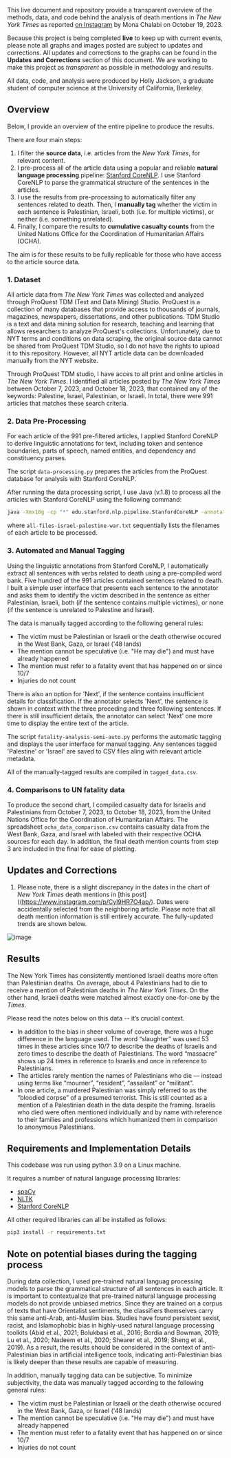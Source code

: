 This live document and repository provide a transparent overview of the methods, data, and code behind the analysis of death mentions in _The New York Times_ as reported [on Instagram](https://www.instagram.com/p/Cyl9HR7O4ap/) by Mona Chalabi on October 19, 2023.

Because this project is being completed **live** to keep up with current events, please note all graphs and images posted are subject to updates and corrections.  All updates and corrections to the graphs can be found in the **Updates and Corrections** section of this document.  We are working to make this project as _transparent_ as possible in methodology and results.

All data, code, and analysis were produced by Holly Jackson, a graduate student of computer science at the University of California, Berkeley.

## Overview 

Below, I provide an overview of the entire pipeline to produce the results.

There are four main steps:
1. I filter the **source data**, i.e. articles from the _New York Times_, for relevant content.
2. I pre-process all of the article data using a popular and reliable **natural language processing** pipeline: [Stanford CoreNLP](https://stanfordnlp.github.io/CoreNLP/).  I use Stanford CoreNLP to parse the grammatical structure of the sentences in the articles.
3. I use the results from pre-processing to automatically filter any sentences related to death.  Then, I **manually tag** whether the victim in each sentence is Palestinian, Israeli, both (i.e. for multiple victims), or neither (i.e. something unrelated).
4. Finally, I compare the results to **cumulative casualty counts** from the United Nations Office for the Coordination of Humanitarian Affairs (OCHA).

The aim is for these results to be fully replicable for those who have access to the article source data.

### 1. Dataset

All article data from _The New York Times_ was collected and analyzed through ProQuest TDM (Text and Data Mining) Studio.  ProQuest is a collection of many databases that provide access to thousands of journals, magazines, newspapers, dissertations, and other publications.  TDM Studio is a text and data mining solution for research, teaching and learning that allows researchers to analyze ProQuest's collections.  Unfortunately, due to NYT terms and conditions on data scraping, the original source data cannot be shared from ProQuest TDM Studio, so I do not have the rights to upload it to this repository.  However, all NYT article data can be downloaded manually from the NYT website.

Through ProQuest TDM studio, I have acces to all print and online articles in _The New York Times_.  I identified all articles posted by _The New York Times_ between October 7, 2023, and October 18, 2023, that contained any of the keywords: Palestine, Israel, Palestinian, or Israeli.  In total, there were 991 articles that matches these search criteria.

### 2. Data Pre-Processing

For each article of the 991 pre-filtered articles, I applied Stanford CoreNLP to derive linguistic annotations for text, including token and sentence boundaries, parts of speech, named entities, and dependency and constituency parses.

The script ```data-processing.py``` prepares the articles from the ProQuest database for analysis with Stanford CoreNLP.

After running the data processing script, I use Java (v.1.8) to process all the articles with Stanford CoreNLP using the following command:

```bash
java -Xmx10g -cp "*" edu.stanford.nlp.pipeline.StanfordCoreNLP -annotators tokenize,ssplit,pos,lemma,ner,depparse -filelist all-files-israel-palestine-war.txt -outputFormat json -outputDirectory ../results/israel_palestine_war -threads 6
```

where ```all-files-israel-palestine-war.txt``` sequentially lists the filenames of each article to be processed.

### 3. Automated and Manual Tagging

Using the linguistic annotations from Stanford CoreNLP, I automatically extract all sentences with verbs related to death using a pre-compiled word bank.  Five hundred of the 991 articles contained sentences related to death.  I built a simple user interface that presents each sentence to the annotator and asks them to identify the victim described in the sentence as either Palestinian, Israeli, both (if the sentence contains multiple victimes), or none (if the sentence is unrelated to Palestine and Israel).

The data is manually tagged according to the following general rules:
* The victim must be Palestinian or Israeli or the death otherwise occured in the West Bank, Gaza, or Israel ('48 lands)
* The mention cannot be speculative (i.e. "He may die") and must have already happened
* The mention must refer to a fatality event that has happened on or since 10/7
* Injuries do not count

There is also an option for 'Next', if the sentence contains insufficient details for classification.  If the annotator selects 'Next', the sentence is shown in context with the three preceding and three following sentences.  If there is still insufficient details, the annotator can select 'Next' one more time to display the entire text of the article.

The script ```fatality-analysis-semi-auto.py``` performs the automatic tagging and displays the user interface for manual tagging.  Any sentences tagged 'Palestine' or 'Israel' are saved to CSV files aling with relevant article metadata.

All of the manually-tagged results are compiled in ```tagged_data.csv```.

### 4. Comparisons to UN fatality data 

To produce the second chart, I compiled casualty data for Israelis and Palestinians from October 7, 2023, to October 18, 2023, from the United Nations Office for the Coordination of Humanitarian Affairs.  The spreadsheet ```ocha_data_comparison.csv``` contains casualty data from the West Bank, Gaza, and Israel with labeled with their respective OCHA sources for each day.  In addition, the final death mention counts from step 3 are included in the final for ease of plotting.

## Updates and Corrections

1. Please note, there is a slight discrepancy in the dates in the chart of _New York Times_ death mentions in [this post]((https://www.instagram.com/p/Cyl9HR7O4ap/).  Dates were accidentally selected from the neighboring article.  Please note that all death mention information is still entirely accurate.  The fully-updated trends are shown below.

![image](death_mentions.nyt)

## Results 

The New York Times has consistently mentioned Israeli deaths more often than Palestinian deaths. On average, about 4 Palestinians had to die to receive a mention of Palestinian deaths in _The New York Times_.  On the other hand, Israeli deaths were matched almost exactly one-for-one by the _Times_.

Please read the notes below on this data -- it’s crucial context.

* In addition to the bias in sheer volume of coverage, there was a huge difference in the language used. The word “slaughter” was used 53 times in these articles since 10/7 to describe the deaths of Israelis and zero times to describe the death of Palestinians. The word “massacre” shows up 24 times in reference to Israelis and once in reference to Palestinians.
* The articles rarely mention the names of Palestinians who die — instead using terms like “mourner”, “resident”, “assailant” or “militant”.
* In one article, a murdered Palestinian was simply referred to as the “bloodied corpse” of a presumed terrorist. This is still counted as a mention of a Palestinian death in the data despite the framing. Israelis who died were often mentioned individually and by name with reference to their families and professions which humanized them in comparison to anonymous Palestinians.


## Requirements and Implementation Details

This codebase was run using python 3.9 on a Linux machine.

It requires a number of natural language processing libraries:

* [spaCy](https://spacy.io/)
* [NLTK](https://www.nltk.org/)
* [Stanford CoreNLP](https://stanfordnlp.github.io/CoreNLP/)

All other required libraries can all be installed as follows:

```bash
pip3 install -r requirements.txt
```


## Note on potential biases during the tagging process

During data collection, I used pre-trained natural languag processing models to parse the grammatical structure of all sentences in each article.  It is important to contextualize that pre-trained natural language processing models do not provide unbiased metrics.  Since they are trained on a corpus of texts that have Orientalist sentiments, the classifiers themselves carry this same anti-Arab, anti-Muslim bias.  Studies have found persistent sexist, racist, and Islamophobic bias in highly-used natural language processing toolkits (Abid et al., 2021; Bolukbasi et al., 2016; Bordia and Bowman, 2019; Lu et al., 2020; Nadeem et al., 2020; Shearer et al., 2019; Sheng et al., 2019).  As a result, the results should be considered in the context of anti-Palestinian bias in artificial intelligence tools, indicating anti-Palestinian bias is likely deeper than these results are capable of measuring.

In addition, manually tagging data can be subjective.  To minimize subjectivity, the data was manually tagged according to the following general rules:
* The victim must be Palestinian or Israeli or the death otherwise occured in the West Bank, Gaza, or Israel ('48 lands)
* The mention cannot be speculative (i.e. "He may die") and must have already happened
* The mention must refer to a fatality event that has happened on or since 10/7
* Injuries do not count
